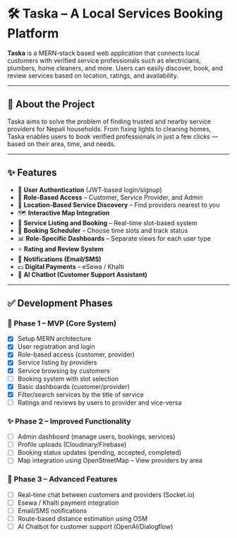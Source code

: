 # 🛠️ Taska – A Local Services Booking Platform

**Taska** is a MERN-stack based web application that connects local customers with verified service professionals such as electricians, plumbers, home cleaners, and more. Users can easily discover, book, and review services based on location, ratings, and availability.

---

## 📖 About the Project

Taska aims to solve the problem of finding trusted and nearby service providers for Nepali households. From fixing lights to cleaning homes, Taska enables users to book verified professionals in just a few clicks — based on their area, time, and needs.

---

## ✨ Features

- 👤 **User Authentication** (JWT-based login/signup)
- 🧍 **Role-Based Access** – Customer, Service Provider, and Admin
- 📍 **Location-Based Service Discovery** – Find providers nearest to you
- 🗺️ **Interactive Map Integration**
- 🧰 **Service Listing and Booking** – Real-time slot-based system
- 📆 **Booking Scheduler** – Choose time slots and track status
- 📊 **Role-Specific Dashboards** – Separate views for each user type
- ⭐ **Rating and Review System**
- 🔔 **Notifications (Email/SMS)** 
- 💵 **Digital Payments** – eSewa / Khalti
- 🤖 **AI Chatbot (Customer Support Assistant)** 

---

## ✅ Development Phases

### 📍 Phase 1 – MVP (Core System)
- [x] Setup MERN architecture
- [x] User registration and login
- [x] Role-based access (customer, provider)
- [x] Service listing by providers
- [x] Service browsing by customers
- [ ] Booking system with slot selection
- [x] Basic dashboards (customer/provider)
- [x] Filter/search services by the title of service
- [ ] Ratings and reviews by users to provider and vice-versa

### ✨ Phase 2 – Improved Functionality
- [ ] Admin dashboard (manage users, bookings, services)
- [ ] Profile uploads (Cloudinary/Firebase)
- [ ] Booking status updates (pending, accepted, completed)
- [ ] Map integration using OpenStreetMap – View providers by area

### 🚀 Phase 3 – Advanced Features
- [ ] Real-time chat between customers and providers (Socket.io)
- [ ] Esewa / Khalti payment integration
- [ ] Email/SMS notifications
- [ ] Route-based distance estimation using OSM
- [ ] AI Chatbot for customer support (OpenAI/Dialogflow)
